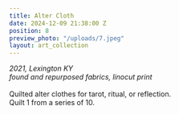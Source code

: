 ```yaml
---
title: Alter Cloth
date: 2024-12-09 21:38:00 Z
position: 8
preview_photo: "/uploads/7.jpeg"
layout: art_collection
---
```


*2021, Lexington KY* <br>
*found and repurposed fabrics, linocut print* <br>
<br>
Quilted alter clothes for tarot, ritual, or reflection. <br>
Quilt 1 from a series of 10. 